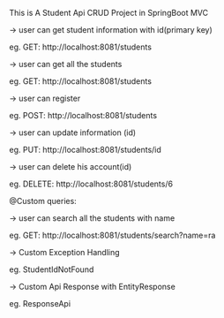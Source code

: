 This is A Student Api CRUD Project in SpringBoot MVC


-> user can get student information with id(primary key)

eg. GET: http://localhost:8081/students

-> user can get all the students

eg. GET: http://localhost:8081/students

-> user can register 

eg. POST: http://localhost:8081/students

-> user can update information (id)

eg. PUT: http://localhost:8081/students/id

-> user can delete his account(id)

eg. DELETE: http://localhost:8081/students/6

@Custom queries:

-> user can search all the students with name 

eg. GET: http://localhost:8081/students/search?name=ra

-> Custom Exception Handling

eg. StudentIdNotFound

-> Custom Api Response with EntityResponse

eg. ResponseApi